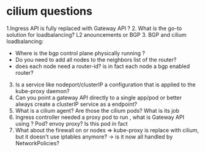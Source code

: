 # cilium questions
1.Ingress API is fully replaced with Gateway API ?
2. What is the go-to solution for loadbalancing? L2 anouncements or BGP
3. BGP and cilium loadbalancing:
  - Where is the bgp control plane physically running ?
  - Do you need to add all nodes to the neighbors list of the router?
  - does each node need a router-id? is in fact each node a bgp enabled router?
3. Is a service like nodeport/clusterIP a configuration that is applied to the kube-proxy daemon?
4. Can you point a gateway API directly to a single app/pod or better always create a clusterIP service as a endpoint?
5. What is a cilium agent? Are those the cilium pods? What is its job
6. Ingress controller needed a proxy pod to run , what is Gateway API using ? Pod? envoy proxy? Is this pod in fact 
7. What about the firewall on or nodes => kube-proxy is replace with cilium, but it doesn't use iptables anymore? -> is it now all handled by NetworkPolicies?
